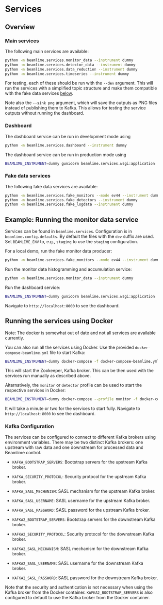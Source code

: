 # Services

## Overview

### Main services

The following main services are available:

```sh
python -m beamlime.services.monitor_data --instrument dummy
python -m beamlime.services.detector_data --instrument dummy
python -m beamlime.services.data_reduction --instrument dummy
python -m beamlime.services.timeseries --instrument dummy
```

For testing, each of these should be run with the `--dev` argument.
This will run the services with a simplified topic structure and make them compatible with the fake data services [below](#fake-data-services).

Note also the `--sink png` argument, which will save the outputs as PNG files instead of publishing them to Kafka.
This allows for testing the service outputs without running the dashboard.

### Dashboard

The dashboard service can be run in development mode using

```sh
python -m beamlime.services.dashboard --instrument dummy
```

The dashboard service can be run in production mode using

```sh
BEAMLIME_INSTRUMENT=dummy gunicorn beamlime.services.wsgi:application
```

### Fake data services

The following fake data services are available:

```sh
python -m beamlime.services.fake_monitors --mode ev44 --instrument dummy
python -m beamlime.services.fake_detectors --instrument dummy
python -m beamlime.services.fake_logdata --instrument dummy
```

## Example: Running the monitor data service

Services can be found in `beamlime.services`.
Configuration is in `beamlime.config.defaults`.
By default the files with the `dev` suffix are used.
Set `BEAMLIME_ENV` to, e.g., `staging` to use the `staging` configuration.

For a local demo, run the fake monitor data producer:

```sh
python -m beamlime.services.fake_monitors --mode ev44 --instrument dummy
```

Run the monitor data histogramming and accumulation service:

```sh
python -m beamlime.services.monitor_data --instrument dummy
```

Run the dashboard service:

```sh
BEAMLIME_INSTRUMENT=dummy gunicorn beamlime.services.wsgi:application
```

Navigate to `http://localhost:8000` to see the dashboard.


## Running the services using Docker

Note: The docker is somewhat out of date and not all services are available currently.

You can also run all the services using Docker.
Use the provided `docker-compose-beamlime.yml` file to start Kafka:

```sh
BEAMLIME_INSTRUMENT=dummy docker-compose -f docker-compose-beamlime.yml up
```

This will start the Zookeeper, Kafka broker.
This can be then used with the services run manually as described above.

Alternatively, the `monitor` or `detector` profile can be used to start the respective services in Docker:

```sh
BEAMLIME_INSTRUMENT=dummy docker-compose --profile monitor -f docker-compose-beamlime.yml up
```

It will take a minute or two for the services to start fully.
Navigate to `http://localhost:8000` to see the dashboard.

### Kafka Configuration

The services can be configured to connect to different Kafka brokers using environment variables. There may be two distinct Kafka brokers: one upstream with raw data and one downstream for processed data and Beamlime control.

- `KAFKA_BOOTSTRAP_SERVERS`: Bootstrap servers for the upstream Kafka broker.
- `KAFKA_SECURITY_PROTOCOL`: Security protocol for the upstream Kafka broker.
- `KAFKA_SASL_MECHANISM`: SASL mechanism for the upstream Kafka broker.
- `KAFKA_SASL_USERNAME`: SASL username for the upstream Kafka broker.
- `KAFKA_SASL_PASSWORD`: SASL password for the upstream Kafka broker.

- `KAFKA2_BOOTSTRAP_SERVERS`: Bootstrap servers for the downstream Kafka broker.
- `KAFKA2_SECURITY_PROTOCOL`: Security protocol for the downstream Kafka broker.
- `KAFKA2_SASL_MECHANISM`: SASL mechanism for the downstream Kafka broker.
- `KAFKA2_SASL_USERNAME`: SASL username for the downstream Kafka broker.
- `KAFKA2_SASL_PASSWORD`: SASL password for the downstream Kafka broker.

Note that the security and authentication is not necessary when using the Kafka broker from the Docker container.
`KAFKA2_BOOTSTRAP_SERVERS` is also configured to default to use the Kafka broker from the Docker container.